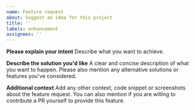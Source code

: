 ```yaml
---
name: Feature request
about: Suggest an idea for this project
title: ''
labels: enhancement
assignees: ''
---
```

<!--
Hi there! Thank you for wanting to make fpdf2 better 😉.

Before you submit this, make sure that this feature wasn't already requested,
or if it is not already implemented in the master branch but not released yet:
https://github.com/py-pdf/fpdf2/blob/master/CHANGELOG.md
-->

**Please explain your intent**
Describe what you want to achieve.

**Describe the solution you'd like**
A clear and concise description of what you want to happen.
Please also mention any alternative solutions or features you've considered.

**Additional context**
Add any other context, code snippet or screenshots about the feature request.
You can also mention if you are willing to contribute a PR yourself to provide this feature.
